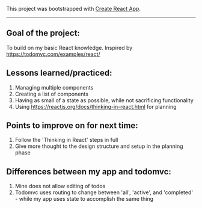 This project was bootstrapped with [Create React App](https://github.com/facebook/create-react-app).

------------------------------------------------------------

## Goal of the project:
To build on my basic React knowledge. Inspired by https://todomvc.com/examples/react/

## Lessons learned/practiced:
1. Managing multiple components
2. Creating a list of components
3. Having as small of a state as possible, while not sacrificing functionality
4. Using https://reactjs.org/docs/thinking-in-react.html for planning

## Points to improve on for next time:
1. Follow the 'Thinking in React' steps in full 
2. Give more thought to the design structure and setup in the planning phase

## Differences between my app and todomvc:
1. Mine does not allow editing of todos
2. Todomvc uses routing to change between 'all', 'active', and 'completed' - while my app uses state to accomplish the same thing


